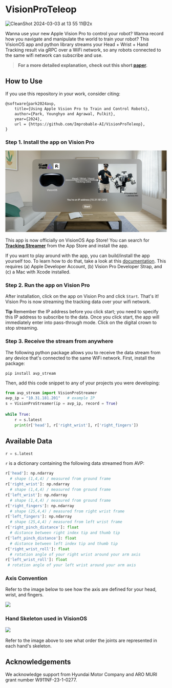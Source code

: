 VisionProTeleop
===========

![CleanShot 2024-03-03 at 13 55 11@2x](https://github.com/Improbable-AI/VisionProTeleop/assets/68195716/d87a906c-ccf3-4e2d-bd25-a66dc0df803b)



Wanna use your new Apple Vision Pro to control your robot?  Wanna record how you navigate and manipulate the world to train your robot? 
This VisionOS app and python library streams your Head + Wrist + Hand Tracking result via gRPC over a WiFi network, so any robots connected to the same wifi network can subscribe and use. 

> **For a more detailed explanation, check out this short [paper](./assets/short_paper_new.pdf).**


## How to Use

If you use this repository in your work, consider citing:

    @software{park2024avp,
        title={Using Apple Vision Pro to Train and Control Robots},
        author={Park, Younghyo and Agrawal, Pulkit},
        year={2024},
        url = {https://github.com/Improbable-AI/VisionProTeleop},
    }

### Step 1. Install the app on Vision Pro 

![](assets/visionpro_main_jw.png)

This app is now officially on VisionOS App Store! You can search for **[Tracking Streamer](https://apps.apple.com/us/app/tracking-streamer/id6478969032)** from the App Store and install the app. 

If you want to play around with the app, you can build/install the app yourself too. To learn how to do that, take a look at this [documentation](/how_to_install.md). This requires (a) Apple Developer Account, (b) Vision Pro Developer Strap, and (c) a Mac with Xcode installed. 


### Step 2. Run the app on Vision Pro 

After installation, click on the app on Vision Pro and click `Start`. That's it!  Vision Pro is now streaming the tracking data over your wifi network. 

**Tip**  Remember the IP address before you click start; you need to specify this IP address to subscribe to the data. Once you click start, the app will immediately enter into pass-through mode. Click on the digital crown to stop streaming.  


### Step 3. Receive the stream from anywhere

The following python package allows you to receive the data stream from any device that's connected to the same WiFi network. First, install the package: 

```
pip install avp_stream
```

Then, add this code snippet to any of your projects you were developing: 

```python
from avp_stream import VisionProStreamer
avp_ip = "10.31.181.201"   # example IP 
s = VisionProStreamer(ip = avp_ip, record = True)

while True:
    r = s.latest
    print(r['head'], r['right_wrist'], r['right_fingers'])
```



## Available Data

```python
r = s.latest
```

`r` is a dictionary containing the following data streamed from AVP: 

```python
r['head']: np.ndarray  
  # shape (1,4,4) / measured from ground frame
r['right_wrist']: np.ndarray 
  # shape (1,4,4) / measured from ground frame
r['left_wrist']: np.ndarray 
  # shape (1,4,4) / measured from ground frame
r['right_fingers']: np.ndarray 
  # shape (25,4,4) / measured from right wrist frame 
r['left_fingers']: np.ndarray 
  # shape (25,4,4) / measured from left wrist frame 
r['right_pinch_distance']: float  
  # distance between right index tip and thumb tip 
r['left_pinch_distance']: float  
  # distance between left index tip and thumb tip 
r['right_wrist_roll']: float 
  # rotation angle of your right wrist around your arm axis
r['left_wrist_roll']: float 
 # rotation angle of your left wrist around your arm axis
```


### Axis Convention

Refer to the image below to see how the axis are defined for your head, wrist, and fingers. 

![](assets/axis_convention.png)


### Hand Skeleton used in VisionOS

![](assets/hand_skeleton_convention.png)

Refer to the image above to see what order the joints are represented in each hand's skeleton. 


## Acknowledgements 

We acknowledge support from Hyundai Motor Company and ARO MURI grant number W911NF-23-1-0277. 

<!-- Misc 

If you want to modify the message type, feel free to modify the `.proto` file. You can recompile the gRPC proto file as follows: 

#### for Python

```bash
python -m grpc_tools.protoc -I. --python_out=. --grpc_python_out=. handtracking.proto
```


#### for Swift
```bash
protoc handtracking.proto --swift_out=. --grpc-swift_out=.
```
After you recompile it, make sure you add it to the Xcode so the app can use the latest version of the swift_proto file.  -->
